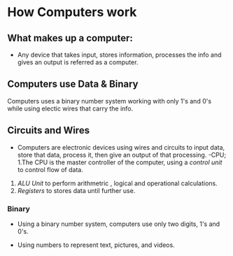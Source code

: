 # How Computers work

## What makes up a computer:

- Any device that takes input, stores information, processes the info and gives an output is referred as a computer.

## Computers use Data & Binary
Computers uses a binary number system working with only 1's and 0's while using electic wires that carry the info.

## Circuits and Wires 

- Computers are electronic devices using wires and circuits to input data, store that data, process it, then give an output of that processing.
 -CPU;
 1.The CPU is the master controller of the computer, using a <em>control unit</em> to control flow of data.
 1. <em>ALU Unit</em> to perform arithmetric , logical and operational calculations.
 1. <em>Registers </em> to stores data until further use.

### Binary 

- Using a binary number system, computers use only two digits, 1's and 0's.

- Using numbers to represent text, pictures, and videos.